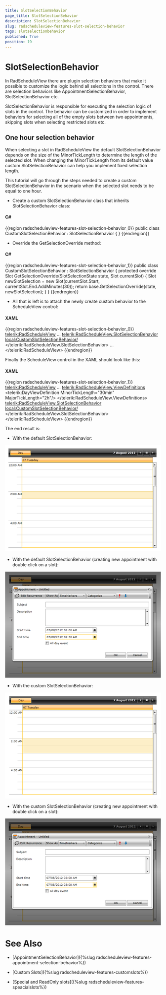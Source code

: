 ```yaml
---
title: SlotSelectionBehavior
page_title: SlotSelectionBehavior
description: SlotSelectionBehavior
slug: radscheduleview-features-slot-selection-behavior
tags: slotselectionbehavior
published: True
position: 19
---
```


# SlotSelectionBehavior

In RadScheduleView there are plugin selection behaviors that make it possible to customize the logic behind all selections in the control. There are selection behaviors like AppointmentSelectionBehavior, SlotSelectionBehavior etc.

SlotSelectionBehavior is responsible for executing the selection logic of slots in the control. The behavior can be customized in order to implement behaviors for selecting all of the empty slots between two appointments, skipping slots when selecting restricted slots etc.

## One hour selection behavior

When selecting a slot in RadScheduleView the default SlotSelectionBehavior depends on the size of the MinorTickLength to determine the length of the selected slot. When changing the MinorTickLength from its default value custom SlotSelectionBehavior can help you implement fixed selection length.

This tutorial will go through the steps needed to create a custom SlotSelectionBehavior in the scenario when the selected slot needs to be equal to one hour.

* Create a custom SlotSelectionBehavior class that inherits SlotSelectionBehavior class:

#### __C#__

{{region radscheduleview-features-slot-selection-behavior_0}}
	public class CustomSlotSelectionBehavior : SlotSelectionBehavior
	{
	}
{{endregion}}

* Override the GetSelectionOverride method:

#### __C#__

{{region radscheduleview-features-slot-selection-behavior_1}}
	public class CustomSlotSelectionBehavior : SlotSelectionBehavior
	{
		protected override Slot GetSelectionOverride(SlotSelectionState state, Slot currentSlot)
		{
			Slot newSlotSelection = new Slot(currentSlot.Start, currentSlot.End.AddMinutes(30));
			return base.GetSelectionOverride(state, newSlotSelection);
		}
	}
{{endregion}}

* All that is left is to attach the newly create custom behavior to the ScheduleView control:


#### __XAML__

{{region radscheduleview-features-slot-selection-behavior_0}}
	<telerik:RadScheduleView>
		...
		<telerik:RadScheduleView.SlotSelectionBehavior>
			<local:CustomSlotSelectionBehavior/>
		</telerik:RadScheduleView.SlotSelectionBehavior>
		...
	</telerik:RadScheduleView>
{{endregion}}

Finally the ScheduleView control in the XAML should look like this:

#### __XAML__

{{region radscheduleview-features-slot-selection-behavior_1}}
	<telerik:RadScheduleView>
		...
		<telerik:RadScheduleView.ViewDefinitions>
			<telerik:DayViewDefinition MinorTickLength="30min" MajorTickLength="2h"/>
		</telerik:RadScheduleView.ViewDefinitions>
		<telerik:RadScheduleView.SlotSelectionBehavior>
			<local:CustomSlotSelectionBehavior/>
		</telerik:RadScheduleView.SlotSelectionBehavior>
	</telerik:RadScheduleView>
{{endregion}}

The end result is:

* With the default SlotSelectionBehavior:

![radscheduleview features slot selection behavior 0](images/radscheduleview_features_slot_selection_behavior_0.png)

* With the default SlotSelectionBehavior (creating new appointment with double click on a slot):

![radscheduleview features slot selection behavior 1](images/radscheduleview_features_slot_selection_behavior_1.png)

* With the custom SlotSelectionBehavior:

![radscheduleview features slot selection behavior 2](images/radscheduleview_features_slot_selection_behavior_2.png)

* With the custom SlotSelectionBehavior (creating new appointment with double click on a slot):

![radscheduleview features slot selection behavior 3](images/radscheduleview_features_slot_selection_behavior_3.png)

# See Also

 * [AppointmentSelectionBehavior]({%slug radscheduleview-features-appointment-selection-behavior%})

 * [Custom Slots]({%slug radscheduleview-features-customslots%})

 * [Special and ReadOnly slots]({%slug radscheduleview-features-speacialslots%})

